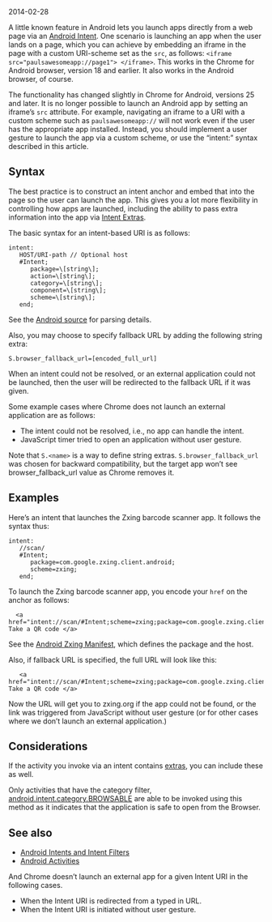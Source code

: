 2014-02-28

A little known feature in Android lets you launch apps directly from a web page via an [Android Intent](http://developer.android.com/guide/components/intents-filters.html). One scenario is launching an app when the user lands on a page, which you can achieve by embedding an iframe in the page with a custom URI-scheme set as the `src`, as follows: `<iframe src="paulsawesomeapp://page1"> </iframe>`. This works in the Chrome for Android browser, version 18 and earlier. It also works in the Android browser, of course.

The functionality has changed slightly in Chrome for Android, versions 25 and later. It is no longer possible to launch an Android app by setting an iframe’s `src` attribute. For example, navigating an iframe to a URI with a custom scheme such as `paulsawesomeapp://` will not work even if the user has the appropriate app installed. Instead, you should implement a user gesture to launch the app via a custom scheme, or use the “intent:” syntax described in this article.

Syntax
------

The best practice is to construct an intent anchor and embed that into the page so the user can launch the app. This gives you a lot more flexibility in controlling how apps are launched, including the ability to pass extra information into the app via [Intent Extras](http://developer.android.com/guide/components/intents-filters.html#extras).

The basic syntax for an intent-based URI is as follows:

    intent:  
       HOST/URI-path // Optional host  
       #Intent;  
          package=\[string\];  
          action=\[string\];  
          category=\[string\];  
          component=\[string\];  
          scheme=\[string\];  
       end;

See the [Android source](https://code.google.com/p/android-source-browsing/source/browse/core/java/android/content/Intent.java?repo=platform--frameworks--base#6514) for parsing details.

Also, you may choose to specify fallback URL by adding the following string extra:

    S.browser_fallback_url=[encoded_full_url]

When an intent could not be resolved, or an external application could not be launched, then the user will be redirected to the fallback URL if it was given.

Some example cases where Chrome does not launch an external application are as follows:

-   The intent could not be resolved, i.e., no app can handle the intent.
-   JavaScript timer tried to open an application without user gesture.

Note that `S.<name>` is a way to define string extras. `S.browser_fallback_url` was chosen for backward compatibility, but the target app won’t see browser\_fallback\_url value as Chrome removes it.

Examples
--------

Here’s an intent that launches the Zxing barcode scanner app. It follows the syntax thus:

    intent:  
       //scan/  
       #Intent;  
          package=com.google.zxing.client.android;  
          scheme=zxing;  
       end;

To launch the Zxing barcode scanner app, you encode your `href` on the anchor as follows:

      <a href="intent://scan/#Intent;scheme=zxing;package=com.google.zxing.client.android;end"> Take a QR code </a>

See the [Android Zxing Manifest](https://code.google.com/p/zxing/source/browse/trunk/android/AndroidManifest.xml#97), which defines the package and the host.

Also, if fallback URL is specified, the full URL will look like this:

       <a href="intent://scan/#Intent;scheme=zxing;package=com.google.zxing.client.android;S.browser_fallback_url=http%3A%2F%2Fzxing.org;end"> Take a QR code </a>

Now the URL will get you to zxing.org if the app could not be found, or the link was triggered from JavaScript without user gesture (or for other cases where we don’t launch an external application.)

Considerations
--------------

If the activity you invoke via an intent contains [extras](http://developer.android.com/guide/components/intents-filters.html#extras), you can include these as well.

Only activities that have the category filter, [android.intent.category.BROWSABLE](http://developer.android.com/reference/android/content/Intent.html#CATEGORY_BROWSABLE) are able to be invoked using this method as it indicates that the application is safe to open from the Browser.

See also
--------

-   [Android Intents and Intent Filters](http://developer.android.com/guide/components/intents-filters.html)
-   [Android Activities](http://developer.android.com/guide/components/activities.html)

And Chrome doesn’t launch an external app for a given Intent URI in the following cases.

-   When the Intent URI is redirected from a typed in URL.
-   When the Intent URI is initiated without user gesture.
